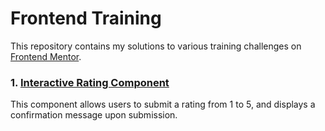 # Frontend Training

This repository contains my solutions to various training challenges on [Frontend Mentor](https://www.frontendmentor.io/).

### 1. [Interactive Rating Component](https://www.frontendmentor.io/challenges/interactive-rating-component-koxpeBUmI)

This component allows users to submit a rating from 1 to 5, and displays a confirmation message upon submission.
